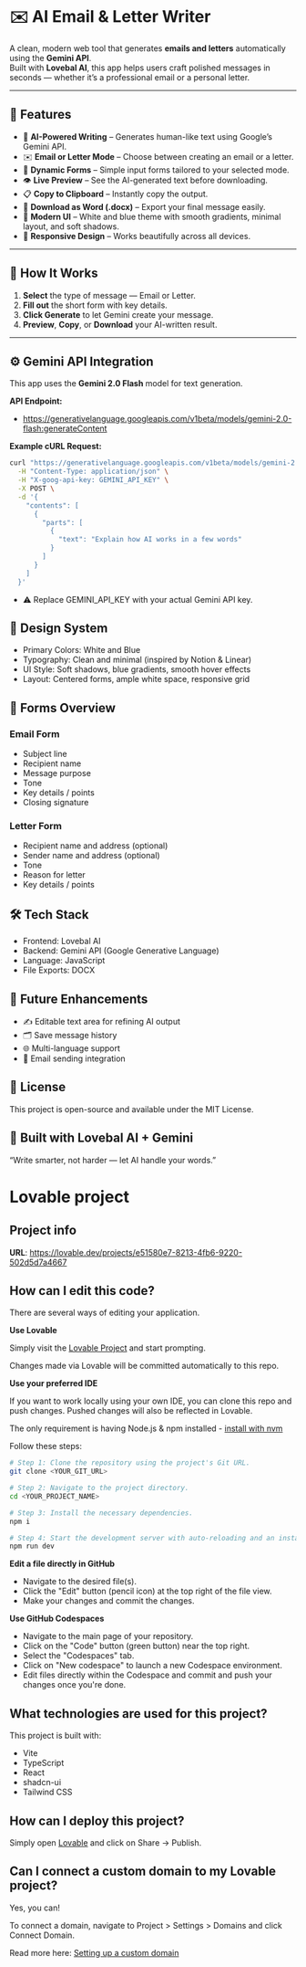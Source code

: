 # ✉️ AI Email & Letter Writer

A clean, modern web tool that generates **emails and letters** automatically using the **Gemini API**.  
Built with **Lovebal AI**, this app helps users craft polished messages in seconds — whether it’s a professional email or a personal letter.

---

## 🚀 Features

- 🧠 **AI-Powered Writing** – Generates human-like text using Google’s Gemini API.  
- ✉️ **Email or Letter Mode** – Choose between creating an email or a letter.  
- 🧾 **Dynamic Forms** – Simple input forms tailored to your selected mode.  
- 👁️ **Live Preview** – See the AI-generated text before downloading.  
- 📋 **Copy to Clipboard** – Instantly copy the output.  
- 💾 **Download as Word (.docx)** – Export your final message easily.  
- 🎨 **Modern UI** – White and blue theme with smooth gradients, minimal layout, and soft shadows.  
- 📱 **Responsive Design** – Works beautifully across all devices.

---

## 🧩 How It Works

1. **Select** the type of message — Email or Letter.  
2. **Fill out** the short form with key details.  
3. **Click Generate** to let Gemini create your message.  
4. **Preview**, **Copy**, or **Download** your AI-written result.

---

## ⚙️ Gemini API Integration

This app uses the **Gemini 2.0 Flash** model for text generation.

**API Endpoint:**

- https://generativelanguage.googleapis.com/v1beta/models/gemini-2.0-flash:generateContent

**Example cURL Request:**
```bash
curl "https://generativelanguage.googleapis.com/v1beta/models/gemini-2.0-flash:generateContent" \
  -H "Content-Type: application/json" \
  -H "X-goog-api-key: GEMINI_API_KEY" \
  -X POST \
  -d '{
    "contents": [
      {
        "parts": [
          {
            "text": "Explain how AI works in a few words"
          }
        ]
      }
    ]
  }'
```

- ⚠️ Replace GEMINI_API_KEY with your actual Gemini API key.

## 🎨 Design System

- Primary Colors: White and Blue
- Typography: Clean and minimal (inspired by Notion & Linear)
- UI Style: Soft shadows, blue gradients, smooth hover effects
- Layout: Centered forms, ample white space, responsive grid

## 🧱 Forms Overview

### Email Form

- Subject line
- Recipient name
- Message purpose
- Tone
- Key details / points
- Closing signature

### Letter Form

- Recipient name and address (optional)
- Sender name and address (optional)
- Tone
- Reason for letter
- Key details / points

## 🛠️ Tech Stack

- Frontend: Lovebal AI
- Backend: Gemini API (Google Generative Language)
- Language: JavaScript
- File Exports: DOCX

## 🧭 Future Enhancements

- ✍️ Editable text area for refining AI output
- 🗂️ Save message history
- 🌐 Multi-language support
- 💌 Email sending integration

## 📄 License

This project is open-source and available under the MIT License.

## 💙 Built with Lovebal AI + Gemini

“Write smarter, not harder — let AI handle your words.”














# Lovable project

## Project info

**URL**: https://lovable.dev/projects/e51580e7-8213-4fb6-9220-502d5d7a4667

## How can I edit this code?

There are several ways of editing your application.

**Use Lovable**

Simply visit the [Lovable Project](https://lovable.dev/projects/e51580e7-8213-4fb6-9220-502d5d7a4667) and start prompting.

Changes made via Lovable will be committed automatically to this repo.

**Use your preferred IDE**

If you want to work locally using your own IDE, you can clone this repo and push changes. Pushed changes will also be reflected in Lovable.

The only requirement is having Node.js & npm installed - [install with nvm](https://github.com/nvm-sh/nvm#installing-and-updating)

Follow these steps:

```sh
# Step 1: Clone the repository using the project's Git URL.
git clone <YOUR_GIT_URL>

# Step 2: Navigate to the project directory.
cd <YOUR_PROJECT_NAME>

# Step 3: Install the necessary dependencies.
npm i

# Step 4: Start the development server with auto-reloading and an instant preview.
npm run dev
```

**Edit a file directly in GitHub**

- Navigate to the desired file(s).
- Click the "Edit" button (pencil icon) at the top right of the file view.
- Make your changes and commit the changes.

**Use GitHub Codespaces**

- Navigate to the main page of your repository.
- Click on the "Code" button (green button) near the top right.
- Select the "Codespaces" tab.
- Click on "New codespace" to launch a new Codespace environment.
- Edit files directly within the Codespace and commit and push your changes once you're done.

## What technologies are used for this project?

This project is built with:

- Vite
- TypeScript
- React
- shadcn-ui
- Tailwind CSS

## How can I deploy this project?

Simply open [Lovable](https://lovable.dev/projects/e51580e7-8213-4fb6-9220-502d5d7a4667) and click on Share -> Publish.

## Can I connect a custom domain to my Lovable project?

Yes, you can!

To connect a domain, navigate to Project > Settings > Domains and click Connect Domain.

Read more here: [Setting up a custom domain](https://docs.lovable.dev/features/custom-domain#custom-domain)
